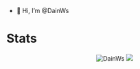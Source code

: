 - 👋 Hi, I’m @DainWs

# Stats
<p align="center"> <img src="https://github-readme-stats.vercel.app/api?username=DainWs&show_icons=true&theme=blueberry&hide_border=true" alt="DainWs" /> <img src="https://github-readme-stats.vercel.app/api/top-langs/?username=DainWs&layout=compact&theme=blueberry&hide_border=true" /></p>
